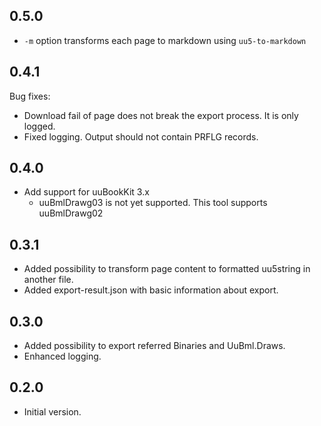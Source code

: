 0.5.0
-----
* `-m` option transforms each page to markdown using `uu5-to-markdown`

0.4.1
-----

Bug fixes:
* Download fail of page does not break the export process. It is only logged.
* Fixed logging. Output should not contain PRFLG records.

0.4.0
-----
* Add support for uuBookKit 3.x
  * uuBmlDrawg03 is not yet supported. This tool supports uuBmlDrawg02 

0.3.1
-----
* Added possibility to transform page content to formatted uu5string in another file.
* Added export-result.json with basic information about export.

0.3.0
-----
* Added possibility to export referred Binaries and UuBml.Draws.
* Enhanced logging.

0.2.0
-----
* Initial version.